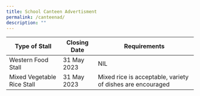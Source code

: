 ```yaml
---
title: School Canteen Advertisment
permalink: /canteenad/
description: ""
---
```



| Type of Stall | Closing Date | Requirements |
| -------- | -------- | -------- |
| Western Food Stall | 31 May 2023      | NIL     |
| Mixed Vegetable Rice Stall | 31 May 2023|Mixed rice is acceptable, variety of dishes are encouraged      |


